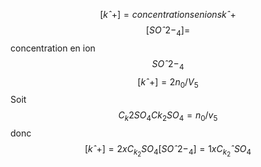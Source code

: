 $$ [kˆ+] = concentrations en ions kˆ+$$
$$[SOˆ2-_4] =$$ concentration en ion $$SOˆ2-_4$$
$$[kˆ+] = 2n_0/V_5$$
Soit $$ C_k2 SO_4
Ck_2 SO_4 = n_0/v_5$$
donc 
$$
[kˆ+] = 2xC_k_2 SO_4
[SOˆ2-_4] = 1xC_k_2ˆSO_4
$$